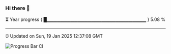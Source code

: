 ### Hi there 👋

⏳ Year progress { █▁▁▁▁▁▁▁▁▁▁▁▁▁▁▁▁▁▁▁▁▁▁▁▁▁▁▁▁▁ } 5.08 %

---

⏰ Updated on Sun, 19 Jan 2025 12:37:08 GMT

![Progress Bar CI](https://github.com/ZhaoGui/ZhaoGui/workflows/Progress%20Bar%20CI/badge.svg)
